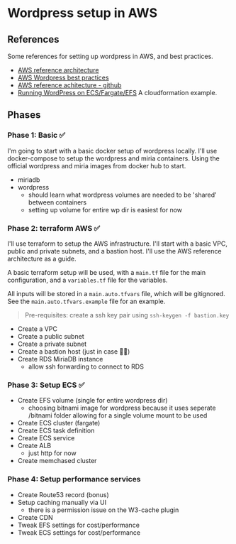 # Wordpress setup in AWS

## References

Some references for setting up wordpress in AWS, and best practices.

- [AWS reference architecture](https://aws.amazon.com/quickstart/architecture/wordpress/)
- [AWS Wordpress best practices](https://aws.amazon.com/blogs/architecture/wordpress-best-practices-on-aws/)
- [AWS reference achitecture - github](https://github.com/aws-samples/aws-refarch-wordpress)
- [Running WordPress on ECS/Fargate/EFS](https://aws.amazon.com/blogs/containers/running-wordpress-amazon-ecs-fargate-ecs/) A cloudformation example.

## Phases

### Phase 1: Basic ✅

I'm going to start with a basic docker setup of wordpress locally. I'll use docker-compose to setup the wordpress and miria containers. Using the official wordpress and miria images from docker hub to start.

- miriadb
- wordpress
  - should learn what wordpress volumes are needed to be 'shared' between containers
  - setting up volume for entire wp dir is easiest for now

### Phase 2: terraform AWS ✅

I'll use terraform to setup the AWS infrastructure. I'll start with a basic VPC, public and private subnets, and a bastion host. I'll use the AWS reference architecture as a guide.

A basic terraform setup will be used, with a `main.tf` file for the main configuration, and a `variables.tf` file for the variables.

All inputs will be stored in a `main.auto.tfvars` file, which will be gitignored. See the `main.auto.tfvars.example` file for an example.

> Pre-requisites: create a ssh key pair using `ssh-keygen -f bastion.key`

- Create a VPC
- Create a public subnet
- Create a private subnet
- Create a bastion host (just in case 🤷‍♂️)
- Create RDS MiriaDB instance
  - allow ssh forwarding to connect to RDS

### Phase 3: Setup ECS ✅

- Create EFS volume (single for entire wordpress dir)
  - choosing bitnami image for wordpress because it uses seperate /bitnami
    folder allowing for a single volume mount to be used
- Create ECS cluster (fargate)
- Create ECS task definition
- Create ECS service
- Create ALB
  - just http for now
- Create memchased cluster

### Phase 4: Setup performance services

- Create Route53 record (bonus)
- Setup caching manually via UI
  - there is a permission issue on the W3-cache plugin
- Create CDN
- Tweak EFS settings for cost/performance
- Tweak ECS settings for cost/performance

